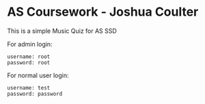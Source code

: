 # AS Coursework - Joshua Coulter

This is a simple Music Quiz for AS SSD

For admin login:

    username: root
    password: root

For normal user login:

    username: test
    password: password

